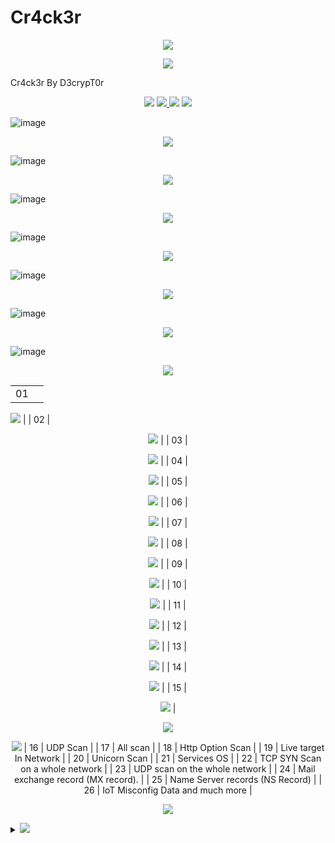 # Cr4ck3r

<p align="center">
<img src="https://img.shields.io/badge/Cr4ck3r______Automation_Web_Application_Vulnerability_Assessment_And_Penteration_Tool______CMS_And_Hard_Coded-purple.svg">
</p>
<p align="center">
<img src="https://img.shields.io/badge/Cr4ck3r_By_D3crypT0r-indigo.svg">
 </p>
Cr4ck3r By D3crypT0r

<p align="center">
  <img src="https://img.shields.io/badge/Cr4ck3r-blue.svg">
  </a>
  <a href="https://en.wikipedia.org/wiki/Ruby_(programming_language)">
    <img src="https://img.shields.io/badge/Language-Ruby-red.svg">
 </a>
 <img src="https://img.shields.io/badge/Developed_By_Syed_Rizwan_Hilal_Shah-blue.svg">
 <img src="https://img.shields.io/badge/D3crypT0r-red.svg">
</p>

   


![image](https://user-images.githubusercontent.com/66831571/161799073-4622f2d2-f36b-4e57-acaa-0caae559bc8a.png)

<p align="center">
<img src="https://img.shields.io/badge/Cross_Site_Scripting_Scan-blue.svg">
 </p>
 
![image](https://user-images.githubusercontent.com/66831571/161799288-4c329057-fe67-4d5f-9b0d-376cad316ff5.png)


<p align="center">
<img src="https://img.shields.io/badge/SQL_Injection-blue.svg">
 </p>
 
![image](https://user-images.githubusercontent.com/66831571/161799405-88e1872e-778c-4dd9-be3d-15203df46ab1.png)

<p align="center">
<img src="https://img.shields.io/badge/Log_Clear-blue.svg">
 </p>

![image](https://user-images.githubusercontent.com/66831571/161800003-6c8a134d-91c4-40d9-b3ad-eabf95209698.png)


<p align="center">
<img src="https://img.shields.io/badge/Integrated_Web_Application_Firewall_Fingerprinting_Toolkit-blue.svg">
 </p>
 
![image](https://user-images.githubusercontent.com/66831571/157284172-cb0f461e-1f1e-43af-8882-c46b3754dab1.png)

<p align="center">
<img src="https://img.shields.io/badge/Shodan_Search_Engine_Integration-blue.svg">
 </p>
 
![image](https://user-images.githubusercontent.com/66831571/161799668-48ddb68e-00ea-4c2d-818d-ae7b8d3746aa.png)



<p align="center">
<img src="https://img.shields.io/badge/Automation_TCP_Scan-blue.svg">
 </p>
 
![image](https://user-images.githubusercontent.com/66831571/161833993-7006ac6a-fc8d-4f2e-b4cc-6da3a86ded1e.png)

  
   <p align="center">
<img src="https://img.shields.io/badge/Functionality-blue.svg">
 </p>
   

|       |                                                           |
| ----- | --------------------------------------------------------- |
| 01    |  <p align="center">
  <img src="https://img.shields.io/badge/Information Gathering-blue.svg">
  </a>                                    |
| 02    |  <p align="center">
  <img src="https://img.shields.io/badge/SQL_Injection-blue.svg">
  </a>                                           |
| 03    | <p align="center">
  <img src="https://img.shields.io/badge/Cross_Site_Scripting-blue.svg">
  </a>
                                     |
| 04    |  <p align="center">
  <img src="https://img.shields.io/badge/Crwaling-blue.svg">
  </a>                                                |
| 05    |  <p align="center">
  <img src="https://img.shields.io/badge/Automation_Auditing-blue.svg">
  </a>                                     |
| 06    |  <p align="center">
  <img src="https://img.shields.io/badge/Http_Header_Information-blue.svg">
  </a>                                  |
| 07    |  <p align="center">
  <img src="https://img.shields.io/badge/FTP_Banners-blue.svg">
  </a>                                              |
| 08    |  <p align="center">
  <img src="https://img.shields.io/badge/SNTP_Banner-blue.svg">
  </a>                                              |
| 09    |  <p align="center">
  <img src="https://img.shields.io/badge/DNS_Server_Configuration-blue.svg">
  </a>                                 |
| 10    |  <p align="center">
  <img src="https://img.shields.io/badge/Shodan_Engine-blue.svg">
  </a>                                            |
| 11    |  <p align="center">
  <img src="https://img.shields.io/badge/Misconfiguration_Settings-blue.svg">
  </a>                                |
| 12    |  <p align="center">
  <img src="https://img.shields.io/badge/Server_Key_Data-blue.svg">
  </a>                                      |
| 13    |  <p align="center">
  <img src="https://img.shields.io/badge/Nmap_Scan-blue.svg">
  </a>                                                |                    
| 14    |  <p align="center">
  <img src="https://img.shields.io/badge/OS_Scan-blue.svg">
  </a>                                                  |
| 15    |  <p align="center">
  <img src="https://img.shields.io/badge/TCP_Scan-blue.svg">
  </a>                                                 | <p align="center">
  <img src="https://img.shields.io/badge/UDP_Scan-blue.svg">
  </a>                                                  <p align="center">
  <img src="https://img.shields.io/badge/All_Scan-blue.svg">
  </a>
| 16    |  UDP Scan                                                 |
| 17    |  All scan                                                 |
| 18    |  Http Option Scan                                         |
| 19    |  Live target In Network                                   |
| 20    |  Unicorn Scan                                             |
| 21    |  Services OS                                              |
| 22    |  TCP SYN Scan on a whole network                          |
| 23    |  UDP scan on the whole network                            |
| 24    |  Mail exchange record (MX record).                        |
| 25    |  Name Server records (NS Record)                          |
| 26    |  IoT Misconfig Data and much more                         |


<p align="center">
<img src="https://img.shields.io/badge/Cr4ck3r_Installation-blue.svg">
 </p>                             
         
<details>
<p align="center">
<summary> <img src="https://img.shields.io/badge/Click_Here-svg"> </summary>
 </p>

```
To install Cr4ck3r you should execute the following commands.
```
<details>
<p align="center">
<summary> <img src="https://img.shields.io/badge/KALI_LINUX-blue.svg"> </summary>
 </p>

> git clone https://github.com//D3crypT0r/Cr4ck3r.git

> cd Cr4ck3r

> ruby setup.rb (Gems installation Manually)

> ruby Cr4ck3r.rb


<details>
<p align="center">
<summary> <img src="https://img.shields.io/badge/Android_-_Termux-red.svg"> </summary>
 </p>

> pkg update -y

> pkg upgrade -y

> pkg install git -y

> pkg install ruby -y && ruby setup.rb

> git clone https://github.com//D3crypT0r/Cr4ck3r.git

> cd Cr4ck3r

> ruby Cr4ck3r.rb


<p align="center">
<img src="https://img.shields.io/badge/Disclaimer-yellow.svg">
 </p>

```
Usage of the Cr4ck3r tool for illigal
purpose is strongly prohabited.
It is the end user's responsibility 
to obey all applicable local, state, 
federal, & international laws.
Developers assume no liability and 
are not responsible for any misuse or 
damage caused by this program.
```

<p align="center">
<img src="https://img.shields.io/badge/Developed_With_Love_By_Syed_Rizwan_Hilal_Shah-Blue.svg">
</p>
